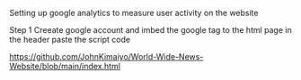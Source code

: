 Setting  up google analytics to measure user activity on the website

Step 1 Creeate google account and imbed the google tag to the html page in the header paste the script code


https://github.com/JohnKimaiyo/World-Wide-News-Website/blob/main/index.html